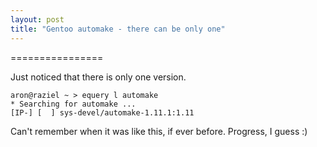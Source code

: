 ```yaml
---
layout: post
title: "Gentoo automake - there can be only one"
---
```


================

Just noticed that there is only one version. 


    aron@raziel ~ > equery l automake
    * Searching for automake ...
    [IP-] [  ] sys-devel/automake-1.11.1:1.11


Can't remember when it was like this, if ever before. Progress, I guess :)